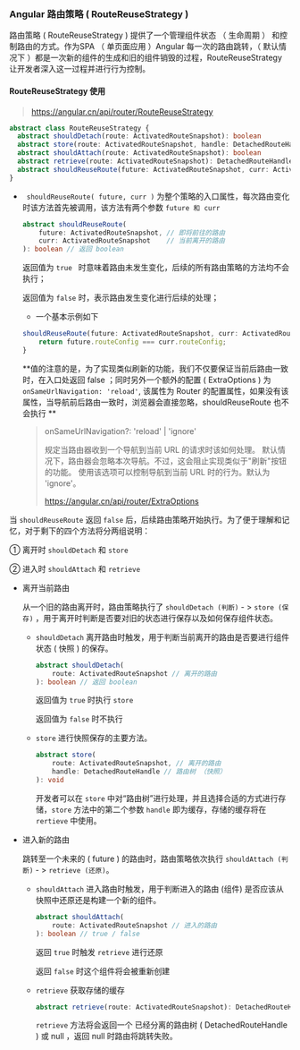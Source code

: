 ### Angular 路由策略 ( RouteReuseStrategy )

路由策略 ( RouteReuseStrategy ) 提供了一个管理组件状态 （ 生命周期 ） 和控制路由的方式。作为SPA （ 单页面应用 ）Angular 每一次的路由跳转，（ 默认情况下 ）都是一次新的组件的生成和旧的组件销毁的过程，RouteReuseStrategy 让开发者深入这一过程并进行行为控制。



#### RouteReuseStrategy 使用

> https://angular.cn/api/router/RouteReuseStrategy

```typescript
abstract class RouteReuseStrategy {
  abstract shouldDetach(route: ActivatedRouteSnapshot): boolean
  abstract store(route: ActivatedRouteSnapshot, handle: DetachedRouteHandle): void
  abstract shouldAttach(route: ActivatedRouteSnapshot): boolean
  abstract retrieve(route: ActivatedRouteSnapshot): DetachedRouteHandle | null
  abstract shouldReuseRoute(future: ActivatedRouteSnapshot, curr: ActivatedRouteSnapshot): boolean
}
```



+ ` shouldReuseRoute( future, curr )` 为整个策略的入口属性，每次路由变化时该方法首先被调用，该方法有两个参数 `future 和 curr`

  ```typescript
  abstract shouldReuseRoute(
      future: ActivatedRouteSnapshot, // 即将前往的路由
      curr: ActivatedRouteSnapshot    // 当前离开的路由
  ): boolean // 返回 boolean 
  ```

  返回值为 `true ` 时意味着路由未发生变化，后续的所有路由策略的方法均不会执行；

  返回值为 `false` 时，表示路由发生变化进行后续的处理；

  

  + 一个基本示例如下

  ```typescript
  shouldReuseRoute(future: ActivatedRouteSnapshot, curr: ActivatedRouteSnapshot): boolean {
      return future.routeConfig === curr.routeConfig;
  }
  ```

  **值的注意的是，为了实现类似刷新的功能，我们不仅要保证当前后路由一致时，在入口处返回 false ；同时另外一个额外的配置 ( ExtraOptions ) 为 `onSameUrlNavigation: 'reload'`, 该属性为 Router 的配置属性，如果没有该属性，当导航前后路由一致时，浏览器会直接忽略，shouldReuseRoute 也不会执行 **

  > onSameUrlNavigation?: 'reload' | 'ignore'
  >
  > 规定当路由器收到一个导航到当前 URL 的请求时该如何处理。 默认情况下，路由器会忽略本次导航。不过，这会阻止实现类似于"刷新"按钮的功能。 使用该选项可以控制导航到当前 URL 时的行为。默认为 'ignore'。
  >
  > https://angular.cn/api/router/ExtraOptions



当 `shouldReuseRoute` 返回 `false` 后，后续路由策略开始执行。为了便于理解和记忆，对于剩下的四个方法将分两组说明：

① 离开时 `shouldDetach` 和 `store` 

② 进入时 `shouldAttach` 和 `retrieve`



+ 离开当前路由

  从一个旧的路由离开时，路由策略执行了 `shouldDetach (判断)` - > `store (保存)` ，用于离开时判断是否要对旧的状态进行保存以及如何保存组件状态。

  + `shouldDetach`  离开路由时触发，用于判断当前离开的路由是否要进行组件状态 ( 快照 ) 的保存。

    ```typescript
    abstract shouldDetach(
        route: ActivatedRouteSnapshot // 离开的路由
    ): boolean // 返回 boolean
    ```

    返回值为 `true`  时执行 `store` 

    返回值为 `false`  时不执行

  + `store` 进行快照保存的主要方法。

    ```typescript
    abstract store(
        route: ActivatedRouteSnapshot, // 离开的路由
        handle: DetachedRouteHandle // 路由树 （快照）
    ): void
    ```

    开发者可以在 `store` 中对“路由树”进行处理，并且选择合适的方式进行存储，`store` 方法中的第二个参数 `handle` 即为缓存，存储的缓存将在 `rertieve` 中使用。

+ 进入新的路由

  跳转至一个未来的 ( future ) 的路由时，路由策略依次执行 `shouldAttach (判断)` - > `retrieve (还原)`。

  + `shouldAttach` 进入路由时触发，用于判断进入的路由 (组件) 是否应该从快照中还原还是构建一个新的组件。

    ```typescript
    abstract shouldAttach(
        route: ActivatedRouteSnapshot // 进入的路由
    ): boolean // true / false
    ```

    返回 `true` 时触发 `retrieve` 进行还原

    返回 `false` 时这个组件将会被重新创建

  + `retrieve` 获取存储的缓存

    ```typescript
    abstract retrieve(route: ActivatedRouteSnapshot): DetachedRouteHandle | null
    ```

    `retrieve` 方法将会返回一个 已经分离的路由树 ( DetachedRouteHandle ) 或 null ，返回 null 时路由将跳转失败。

